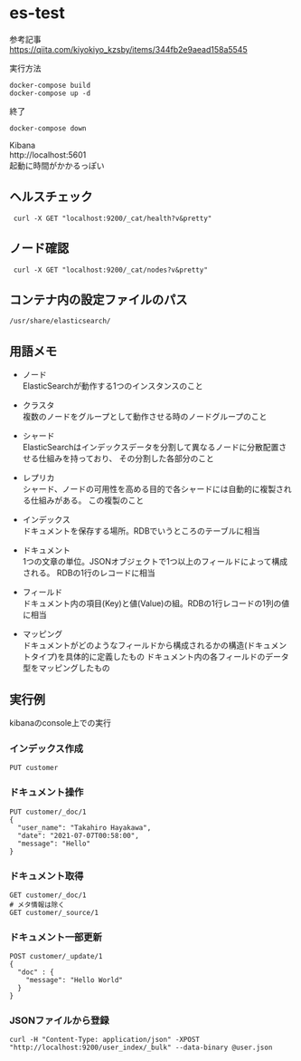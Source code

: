 # es-test
参考記事  
https://qiita.com/kiyokiyo_kzsby/items/344fb2e9aead158a5545

実行方法  
```shell
docker-compose build
docker-compose up -d
```

終了  
```shell
docker-compose down
```

Kibana  
http://localhost:5601  
起動に時間がかかるっぽい  


## ヘルスチェック
```shell
 curl -X GET "localhost:9200/_cat/health?v&pretty"
```

## ノード確認
```shell
 curl -X GET "localhost:9200/_cat/nodes?v&pretty"
```

## コンテナ内の設定ファイルのパス
```shell
/usr/share/elasticsearch/
```

## 用語メモ
- ノード  
ElasticSearchが動作する1つのインスタンスのこと
  

- クラスタ  
複数のノードをグループとして動作させる時のノードグループのこと
  

- シャード  
ElasticSearchはインデックスデータを分割して異なるノードに分散配置させる仕組みを持っており、 
その分割した各部分のこと


- レプリカ  
シャード、ノードの可用性を高める目的で各シャードには自動的に複製される仕組みがある。
この複製のこと
  

- インデックス  
ドキュメントを保存する場所。RDBでいうところのテーブルに相当
  

- ドキュメント  
1つの文章の単位。JSONオブジェクトで1つ以上のフィールドによって構成される。
RDBの1行のレコードに相当
  

- フィールド  
ドキュメント内の項目(Key)と値(Value)の組。RDBの1行レコードの1列の値に相当
  

- マッピング  
ドキュメントがどのようなフィールドから構成されるかの構造(ドキュメントタイプ)を具体的に定義したもの
ドキュメント内の各フィールドのデータ型をマッピングしたもの
  
## 実行例
kibanaのconsole上での実行

### インデックス作成
```shell
PUT customer
```

### ドキュメント操作
```
PUT customer/_doc/1
{
  "user_name": "Takahiro Hayakawa",
  "date": "2021-07-07T00:58:00",
  "message": "Hello"
}
```

### ドキュメント取得  
```
GET customer/_doc/1
# メタ情報は除く
GET customer/_source/1
```

### ドキュメント一部更新
```shell
POST customer/_update/1
{
  "doc" : {
    "message": "Hello World"
  }
}
```

### JSONファイルから登録
```shell
curl -H "Content-Type: application/json" -XPOST "http://localhost:9200/user_index/_bulk" --data-binary @user.json
```
